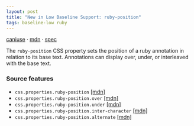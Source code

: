 ```yaml
---
layout: post
title: "New in Low Baseline Support: ruby-position"
tags: baseline-low ruby
---
```


[caniuse](https://caniuse.com/?search=ruby-position) · [mdn](https://developer.mozilla.org/en-US/search?q=ruby-position) · [spec](https://drafts.csswg.org/css-ruby-1/#rubypos)

The `ruby-position` CSS property sets the position of a ruby annotation in relation to its base text. Annotations can display over, under, or interleaved with the base text.

### Source features

- ``css.properties.ruby-position`` [[mdn]](https://developer.mozilla.org/en-US/search?q=css.properties.ruby-position)
- ``css.properties.ruby-position.over`` [[mdn]](https://developer.mozilla.org/en-US/search?q=css.properties.ruby-position.over)
- ``css.properties.ruby-position.under`` [[mdn]](https://developer.mozilla.org/en-US/search?q=css.properties.ruby-position.under)
- ``css.properties.ruby-position.inter-character`` [[mdn]](https://developer.mozilla.org/en-US/search?q=css.properties.ruby-position.inter-character)
- ``css.properties.ruby-position.alternate`` [[mdn]](https://developer.mozilla.org/en-US/search?q=css.properties.ruby-position.alternate)
